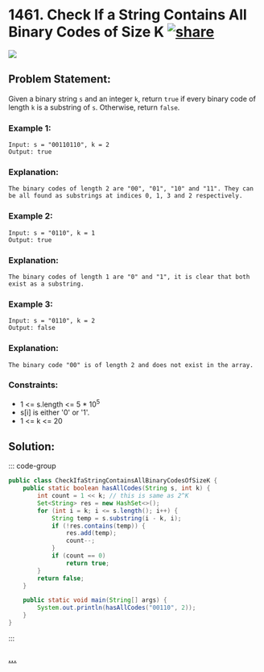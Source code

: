 # 1461. Check If a String Contains All Binary Codes of Size K [![share]](https://leetcode.com/problems/check-if-a-string-contains-all-binary-codes-of-size-k/)

![][medium]

## Problem Statement:

Given a binary string `s` and an integer `k`, return `true` if every binary code of length `k` is a substring of `s`. Otherwise, return `false`.

### Example 1:

```
Input: s = "00110110", k = 2
Output: true
```

### Explanation:

```
The binary codes of length 2 are "00", "01", "10" and "11". They can be all found as substrings at indices 0, 1, 3 and 2 respectively.
```

### Example 2:

```
Input: s = "0110", k = 1
Output: true
```

### Explanation:

```
The binary codes of length 1 are "0" and "1", it is clear that both exist as a substring.
```

### Example 3:

```
Input: s = "0110", k = 2
Output: false
```

### Explanation:

```
The binary code "00" is of length 2 and does not exist in the array.
```

### Constraints:

- 1 <= s.length <= 5 \* 10<sup>5</sup>
- s[i] is either '0' or '1'.
- 1 <= k <= 20

## Solution:

::: code-group

```java
public class CheckIfaStringContainsAllBinaryCodesOfSizeK {
    public static boolean hasAllCodes(String s, int k) {
        int count = 1 << k; // this is same as 2^K
        Set<String> res = new HashSet<>();
        for (int i = k; i <= s.length(); i++) {
            String temp = s.substring(i - k, i);
            if (!res.contains(temp)) {
                res.add(temp);
                count--;
            }
            if (count == 0)
                return true;
        }
        return false;
    }

    public static void main(String[] args) {
        System.out.println(hasAllCodes("00110", 2));
    }
}
```

:::

### [_..._](#)

```

```

<!----------------------------------{ link }--------------------------------->

[share]: https://img.icons8.com/external-anggara-blue-anggara-putra/20/000000/external-share-user-interface-basic-anggara-blue-anggara-putra-2.png
[medium]: https://img.shields.io/badge/Difficulty-Medium-yellow.svg
